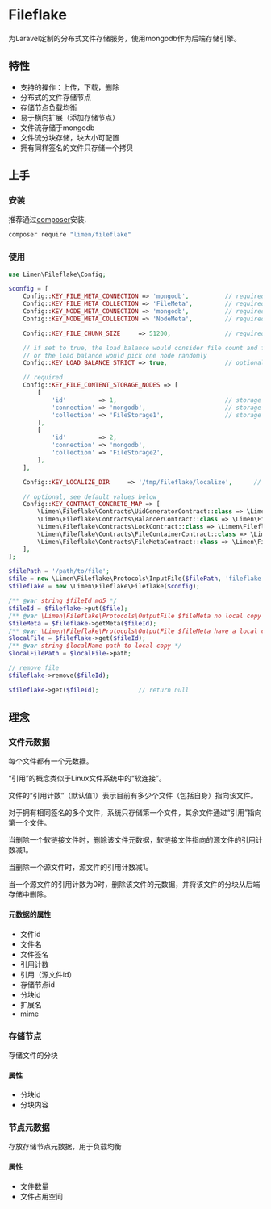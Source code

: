 # Fileflake

为Laravel定制的分布式文件存储服务，使用mongodb作为后端存储引擎。

## 特性
+ 支持的操作：上传，下载，删除
+ 分布式的文件存储节点
+ 存储节点负载均衡
+ 易于横向扩展（添加存储节点）
+ 文件流存储于mongodb
+ 文件流分块存储，块大小可配置
+ 拥有同样签名的文件只存储一个拷贝

## 上手

### 安装

推荐通过[composer](https://getcomposer.org/ "")安装.

```bash
composer require "limen/fileflake"
```

### 使用

```php
use Limen\Fileflake\Config;

$config = [
    Config::KEY_FILE_META_CONNECTION => 'mongodb',          // required, file meta connection
    Config::KEY_FILE_META_COLLECTION => 'FileMeta',         // required, file meta collection
    Config::KEY_NODE_META_CONNECTION => 'mongodb',          // required, node meta connection
    Config::KEY_NODE_META_COLLECTION => 'NodeMeta',         // required, node meta collection

    Config::KEY_FILE_CHUNK_SIZE     => 51200,               // required, chunk size in byte

    // if set to true, the load balance would consider file count and file volume of each storage node,
    // or the load balance would pick one node randomly
    Config::KEY_LOAD_BALANCE_STRICT => true,                // optional, default value is false

    // required
    Config::KEY_FILE_CONTENT_STORAGE_NODES => [
        [
            'id'         => 1,                              // storage node id, should be unique and unmodifiable
            'connection' => 'mongodb',                      // storage node connection
            'collection' => 'FileStorage1',                 // storage node collection
        ],
        [
            'id'         => 2,
            'connection' => 'mongodb',
            'collection' => 'FileStorage2',
        ],
    ],

    Config::KEY_LOCALIZE_DIR     => '/tmp/fileflake/localize',      // required, the temp local files stored in this directory

    // optional, see default values below
    Config::KEY_CONTRACT_CONCRETE_MAP => [
        \Limen\Fileflake\Contracts\UidGeneratorContract::class => \Limen\Fileflake\Support\UidGenerator::class,
        \Limen\Fileflake\Contracts\BalancerContract::class => \Limen\Fileflake\LoadBalancer::class,
        \Limen\Fileflake\Contracts\LockContract::class => \Limen\Fileflake\Lock\RedLock::class,
        \Limen\Fileflake\Contracts\FileContainerContract::class => \Limen\Fileflake\FileContainer::class,
        \Limen\Fileflake\Contracts\FileMetaContract::class => \Limen\Fileflake\Storage\FileMetaStorage::class,
    ],
];

$filePath = '/path/to/file';
$file = new \Limen\Fileflake\Protocols\InputFile($filePath, 'fileflake.png', filesize($filePath), 'png', 'image/png');
$fileflake = new \Limen\Fileflake\Fileflake($config);

/** @var string $fileId md5 */
$fileId = $fileflake->put($file);
/** @var \Limen\Fileflake\Protocols\OutputFile $fileMeta no local copy */
$fileMeta = $fileflake->getMeta($fileId);
/** @var \Limen\Fileflake\Protocols\OutputFile $fileMeta have a local copy */
$localFile = $fileflake->get($fileId);
/** @var string $localName path to local copy */
$localFilePath = $localFile->path;

// remove file
$fileflake->remove($fileId);

$fileflake->get($fileId);           // return null
```

## 理念

### 文件元数据

每个文件都有一个元数据。

“引用”的概念类似于Linux文件系统中的“软连接”。

文件的“引用计数”（默认值1）表示目前有多少个文件（包括自身）指向该文件。

对于拥有相同签名的多个文件，系统只存储第一个文件，其余文件通过“引用”指向第一个文件。

当删除一个软链接文件时，删除该文件元数据，软链接文件指向的源文件的引用计数减1。

当删除一个源文件时，源文件的引用计数减1。

当一个源文件的引用计数为0时，删除该文件的元数据，并将该文件的分块从后端存储中删除。

#### 元数据的属性

+ 文件id
+ 文件名
+ 文件签名
+ 引用计数
+ 引用（源文件id）
+ 存储节点id
+ 分块id
+ 扩展名
+ mime

### 存储节点

存储文件的分块

#### 属性

+ 分块id
+ 分块内容

### 节点元数据

存放存储节点元数据，用于负载均衡

#### 属性

+ 文件数量
+ 文件占用空间
